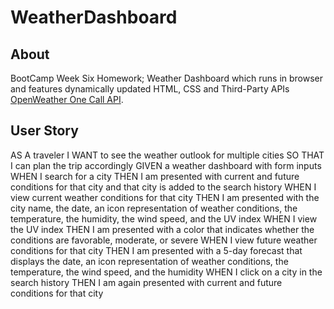 # WeatherDashboard

## About

BootCamp Week Six Homework; Weather Dashboard which runs in browser and features dynamically updated HTML, CSS and Third-Party APIs [OpenWeather One Call API](https://openweathermap.org/api/one-call-api).

## User Story

AS A traveler
I WANT to see the weather outlook for multiple cities
SO THAT I can plan the trip accordingly
GIVEN a weather dashboard with form inputs
WHEN I search for a city
THEN I am presented with current and future conditions for that city and that city is added to the search history
WHEN I view current weather conditions for that city
THEN I am presented with the city name, the date, an icon representation of weather conditions, the temperature, the humidity, the wind speed, and the UV index
WHEN I view the UV index
THEN I am presented with a color that indicates whether the conditions are favorable, moderate, or severe
WHEN I view future weather conditions for that city
THEN I am presented with a 5-day forecast that displays the date, an icon representation of weather conditions, the temperature, the wind speed, and the humidity
WHEN I click on a city in the search history
THEN I am again presented with current and future conditions for that city
